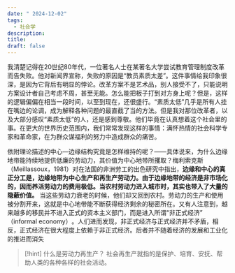 ```yaml
---
date: " 2024-12-02"
tags:
  - 社会学
description: 
title: 
draft: false
---
```

我清楚记得在20世纪80年代，一位著名人士在某著名大学尝试教育管理制度改革而告失败。他对新闻界宣称，失败的原因是“教员素质太差”​。这件事情给我印象很深，是因为它背后有明显的悖论。改革方案不是艺术品，别人接受不了，只能说明方案设计者自己考虑不周，甚至无能。怎么能把板子打到对方身上呢？但是，这样的逻辑偏偏在相当一段时间，以至到现在，还很盛行。​“素质太低”几乎是所有人挂在嘴边的论调，成为解释各种问题的最直截了当的方法。但是我对那位改革者，以及大部分感叹“素质太低”的人，还是感到尊敬。他们毕竟在认真想着这个社会里的事。在更大的世界历史范围内，我们常常发现这样的事情：满怀热情的社会科学专家和革命家，在为群众谋福利的努力中造成群众的痛苦。



依附理论描述的中心—边缘结构究竟是怎样维持的呢？——具体说来，为什么边缘地带能持续地提供低廉的劳动力，其价值为中心地带所攫取？梅利索克斯（Meillassoux，1981）对在法国的非洲劳工的出色研究中指出，**边缘和中心的真正分工是，边缘地带为中心生产和再生产劳动力。由于边缘地带的经济是非市场化的，因而养活劳动力的费用极低。当农村劳动力进入城市时，其实也带入了大量的隐蔽价值。** 当这些劳动力衰老的时候，他们却又回到农村。劳动力的生产和使用被分割开来，这就是中心地带能不断获得经济剩余的秘密所在。又有人注意到，越来越多的移民并不进入正式的资本主义部门，而是进入所谓“非正式经济”​（informal economy）​。人们进而发现，非正式经济与正式经济并不矛盾，相反，正式经济在很大程度上依赖于非正式经济。后者并不随着经济的发展和工业化的推进而消失


> [!hint] 什么是劳动力再生产？
> 社会再生产就指的是保护、培育、安抚、帮助人类的各种各样的社会活动。